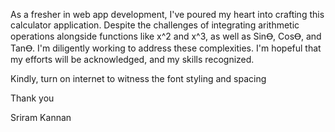 As a fresher in web app development, I've poured my heart into crafting this calculator application. 
Despite the challenges of integrating arithmetic operations alongside functions like x^2 and x^3, as well as SinꝊ, CosꝊ, and TanꝊ.
I'm diligently working to address these complexities. 
I'm hopeful that my efforts will be acknowledged, and my skills recognized.

Kindly, turn on internet to witness the font styling and spacing


Thank you

Sriram Kannan
